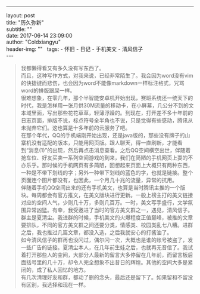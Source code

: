 ---    
layout:     post    
title:      "历久弥新"    
subtitle:   ""    
date:       2017-06-14 23:09:00    
author:     "Coldxiangyu"    
header-img: ""  
tags:
    - 怀旧
    - 日记
    - 手机美文
    - 清风信子  
---    
>我都懒得看又有多久没有写东西了。  
而且，这种写作方式，对我来说，已经非常陌生了。我会因为word没有vim的快捷键而悲伤，也会因为word不能像markdown一样标注格式，咒骂word的排版跟屎一样。  
很难想象，在零几年，那个半智能安卓机开始出现，赛班系统还一统天下的时代，我是怎样用一张月供30M流量的移动卡，在小屏幕，几公分不到的文本域里面，写出那些花花草草，轻薄浮躁的。到现在，打开差不多十年前的日志页面，排版不说，标点符号全半角也不说，只是觉得有些感动，腾讯从未抛弃它们。这也算是十多年前的云服务了吧。  
在那个年代，QQ的手机端刚开始出现，还是java版的，那些没有牌子的山寨机没有适配的版本，只能用网页版。跟人聊天，得一直刷新，才能看到“消息(1)”的出现，然后再点击消息查看。之后QQ空间横空出世，伴随着抢车位、好友买卖一系列空间游戏的到来，我们在简陋的手机网页上耍的不亦乐乎。那时候的手机网页有多简陋，回想起来页面上大概只有两种东西，一种是不带下划线的字；另外一种带下划线的蓝色的字，也就是链接。整个页面连个图片都没有，也因此，一个月几十兆的流量，异常的抗用。  
伴随着手机QQ空间出来的还有手机美文，也算是当时腾讯主推的一个版块。每周都会有官方推文，在美文版块进行更新。一般上榜主打的美文链接对应的空间人气，少则几十万，多则几百万。一时，美文写手盛行，文学氛围异常凶猛。有幸，我受邀进了当时的官方美文群之一，遇见，清风信子。群主是夏清尘。我进群的时候，手机美文的火爆程度正值巅峰，被推的文章要排队，不同的官方美文群之间还要分类，情感类、校园类乱七八糟。进群之后，我也推过几篇文章，都没入选，之后我就安心的打酱油了。  
如今清风信子的群再也没闪过，偶尔闪一次，大概也是谁的账号被盗了，发一些广告的链接。夏清尘本人，在几年前生娃之后，也就再无音信了。我试着打开那些人的空间，大部分人最新的留言大多停留在几年前，而留言板后面括号里的几十万，却令人完全想象不出昔日的辉煌。其他的空间大多是紧闭的，成了私人回忆的地方。  
有几次清理好友和群，都动了删的念头，最后还是留下了。如果留和不留没有区别，我选择和现在一样。   
